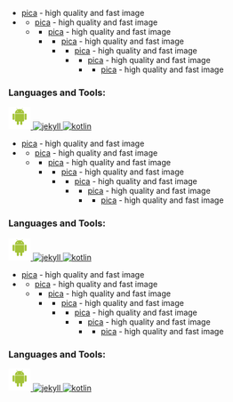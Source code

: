 - [pica](https://nodeca.github.io/pica/demo/) - high quality and fast image
- - [pica](https://nodeca.github.io/pica/demo/) - high quality and fast image
  - - [pica](https://nodeca.github.io/pica/demo/) - high quality and fast image
    - - [pica](https://nodeca.github.io/pica/demo/) - high quality and fast image
      - - [pica](https://nodeca.github.io/pica/demo/) - high quality and fast image
        - - [pica](https://nodeca.github.io/pica/demo/) - high quality and fast image
          - - [pica](https://nodeca.github.io/pica/demo/) - high quality and fast image

<h3 align="left">Languages and Tools:</h3>
<p align="left"> <a href="https://developer.android.com" target="_blank" rel="noreferrer"> <img src="https://raw.githubusercontent.com/devicons/devicon/master/icons/android/android-original-wordmark.svg" alt="android" width="40" height="40"/> </a> <a href="https://jekyllrb.com/" target="_blank" rel="noreferrer"> <img src="https://www.vectorlogo.zone/logos/jekyllrb/jekyllrb-icon.svg" alt="jekyll" width="40" height="40"/> </a> <a href="https://kotlinlang.org" target="_blank" rel="noreferrer"> <img src="https://www.vectorlogo.zone/logos/kotlinlang/kotlinlang-icon.svg" alt="kotlin" width="40" height="40"/> </a> </p>


- [pica](https://nodeca.github.io/pica/demo/) - high quality and fast image
- - [pica](https://nodeca.github.io/pica/demo/) - high quality and fast image
  - - [pica](https://nodeca.github.io/pica/demo/) - high quality and fast image
    - - [pica](https://nodeca.github.io/pica/demo/) - high quality and fast image
      - - [pica](https://nodeca.github.io/pica/demo/) - high quality and fast image
        - - [pica](https://nodeca.github.io/pica/demo/) - high quality and fast image
          - - [pica](https://nodeca.github.io/pica/demo/) - high quality and fast image

<h3 align="left">Languages and Tools:</h3>
<p align="left"> <a href="https://developer.android.com" target="_blank" rel="noreferrer"> <img src="https://raw.githubusercontent.com/devicons/devicon/master/icons/android/android-original-wordmark.svg" alt="android" width="40" height="40"/> </a> <a href="https://jekyllrb.com/" target="_blank" rel="noreferrer"> <img src="https://www.vectorlogo.zone/logos/jekyllrb/jekyllrb-icon.svg" alt="jekyll" width="40" height="40"/> </a> <a href="https://kotlinlang.org" target="_blank" rel="noreferrer"> <img src="https://www.vectorlogo.zone/logos/kotlinlang/kotlinlang-icon.svg" alt="kotlin" width="40" height="40"/> </a> </p>


- [pica](https://nodeca.github.io/pica/demo/) - high quality and fast image
- - [pica](https://nodeca.github.io/pica/demo/) - high quality and fast image
  - - [pica](https://nodeca.github.io/pica/demo/) - high quality and fast image
    - - [pica](https://nodeca.github.io/pica/demo/) - high quality and fast image
      - - [pica](https://nodeca.github.io/pica/demo/) - high quality and fast image
        - - [pica](https://nodeca.github.io/pica/demo/) - high quality and fast image
          - - [pica](https://nodeca.github.io/pica/demo/) - high quality and fast image

<h3 align="left">Languages and Tools:</h3>
<p align="left"> <a href="https://developer.android.com" target="_blank" rel="noreferrer"> <img src="https://raw.githubusercontent.com/devicons/devicon/master/icons/android/android-original-wordmark.svg" alt="android" width="40" height="40"/> </a> <a href="https://jekyllrb.com/" target="_blank" rel="noreferrer"> <img src="https://www.vectorlogo.zone/logos/jekyllrb/jekyllrb-icon.svg" alt="jekyll" width="40" height="40"/> </a> <a href="https://kotlinlang.org" target="_blank" rel="noreferrer"> <img src="https://www.vectorlogo.zone/logos/kotlinlang/kotlinlang-icon.svg" alt="kotlin" width="40" height="40"/> </a> </p>
